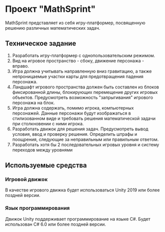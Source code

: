 # Проект "MathSprint"

MathSprint представляет из себя игру-платформер, посвященную решению различных математических задач.

## Техническое задание
1. Разработать игру-платформер с однопользовательским режимом.
2. Вид на игровое пространство - сбоку, движение персонажа - вправо.
3. Игра должна учитывать направленную вниз гравитацию, а также непроницаемые участки карты для предотвращения падения персонажа.
4. Ландшафт игрового пространства должен быть составлен из блоков фиксированной длины, блокирующих перемещение других игровых объектов. Предусмотреть возможность "запрыгивания" игрового персонажа на блок.
5. Игра должна содержать, помимо игрока, компьютерных персонажей. Данные персонажи будут изображаться в стилизованном виде и требовать решения математической задачи при столкновении с ними игрока.
6. Разработать движок для решения задач. Предусмотреть вывод условия, ввод и проверку решения. Определить штрафы и поощрения, следующие за неправильным или правильным ответом.
7. Разработать хотя бы 2 последовательных игровых уровня и систему переходов между уровнями

## Используемые средства

### Игровой движок
В качестве игрового движка будет использоваться Unity 2019 или более поздней версии.

### Язык программирования
Движок Unity поддерживает программирование на языке C#. Будет использован C# 6.0 или более поздней версии.
